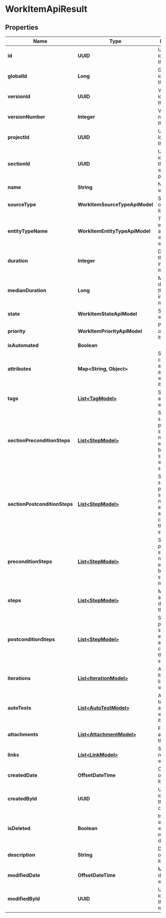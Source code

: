 

# WorkItemApiResult


## Properties

| Name | Type | Description | Notes |
|------------ | ------------- | ------------- | -------------|
|**id** | **UUID** | Unique identifier of the work item |  |
|**globalId** | **Long** | Global identifier of the work item |  |
|**versionId** | **UUID** | Version identifier of the work item |  |
|**versionNumber** | **Integer** | Version number of the work item |  |
|**projectId** | **UUID** | Unique identifier of the project |  |
|**sectionId** | **UUID** | Unique identifier of the section within a project |  |
|**name** | **String** | Name of the work item |  |
|**sourceType** | **WorkItemSourceTypeApiModel** | Source type of the work item |  |
|**entityTypeName** | **WorkItemEntityTypeApiModel** | Type of entity associated with this work item |  |
|**duration** | **Integer** | Duration of the work item in milliseconds |  |
|**medianDuration** | **Long** | Median duration of the work item in milliseconds |  |
|**state** | **WorkItemStateApiModel** | State of the work item |  |
|**priority** | **WorkItemPriorityApiModel** | Priority level of the work item |  |
|**isAutomated** | **Boolean** |  |  |
|**attributes** | **Map&lt;String, Object&gt;** | Set of custom attributes associated with the work item |  |
|**tags** | [**List&lt;TagModel&gt;**](TagModel.md) | Set of tags applied to the work item |  |
|**sectionPreconditionSteps** | [**List&lt;StepModel&gt;**](StepModel.md) | Set of section precondition steps that need to be executed before starting the work item steps |  |
|**sectionPostconditionSteps** | [**List&lt;StepModel&gt;**](StepModel.md) | Set of section postcondition steps that need to be executed after completing the work item steps |  |
|**preconditionSteps** | [**List&lt;StepModel&gt;**](StepModel.md) | Set of precondition steps that need to be executed before starting the main steps |  |
|**steps** | [**List&lt;StepModel&gt;**](StepModel.md) | Main steps or actions defined for the work item |  |
|**postconditionSteps** | [**List&lt;StepModel&gt;**](StepModel.md) | Set of postcondition steps that are executed after completing the main steps |  |
|**iterations** | [**List&lt;IterationModel&gt;**](IterationModel.md) | Associated iterations linked to the work item |  |
|**autoTests** | [**List&lt;AutoTestModel&gt;**](AutoTestModel.md) | Automated tests associated with the work item |  |
|**attachments** | [**List&lt;AttachmentModel&gt;**](AttachmentModel.md) | Files attached to the work item |  |
|**links** | [**List&lt;LinkModel&gt;**](LinkModel.md) | Set of links related to the work item |  |
|**createdDate** | **OffsetDateTime** | Creation date of the work item |  |
|**createdById** | **UUID** | Unique identifier of the work item creator |  |
|**isDeleted** | **Boolean** | Indicates whether the work item is marked as deleted |  |
|**description** | **String** | Description of the work item |  [optional] |
|**modifiedDate** | **OffsetDateTime** | Modification date of the work item |  [optional] |
|**modifiedById** | **UUID** | Unique identifier of the work item modifier |  [optional] |



